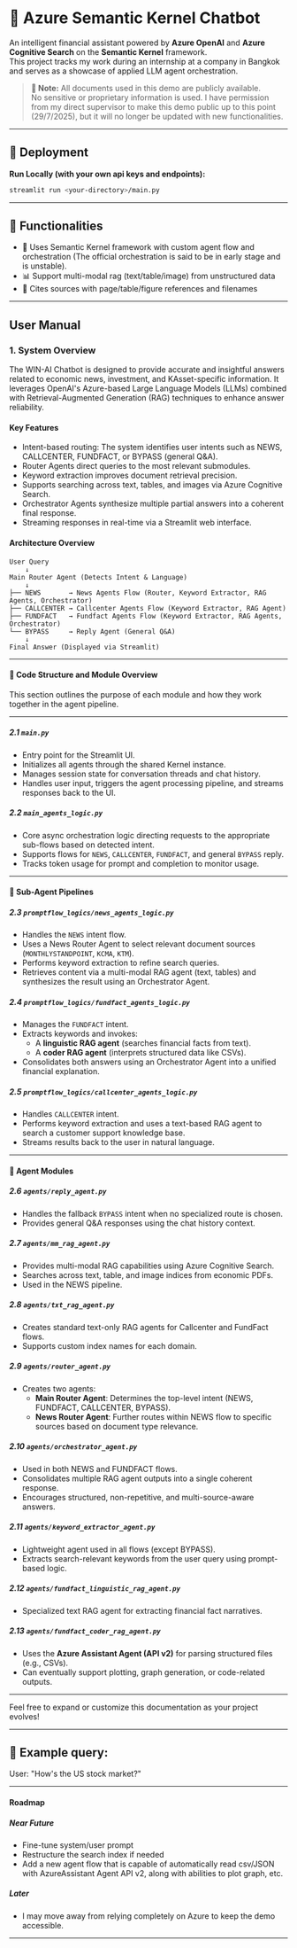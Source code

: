 # 💬 Azure Semantic Kernel Chatbot

An intelligent financial assistant powered by **Azure OpenAI** and **Azure Cognitive Search** on the **Semantic Kernel** framework.  
This project tracks my work during an internship at a company in Bangkok and serves as a showcase of applied LLM agent orchestration.

> **📄 Note:** All documents used in this demo are publicly available.  
> No sensitive or proprietary information is used.
I have permission from my direct supervisor to make this demo public up to this point (29/7/2025), but it will no longer be updated with new functionalities.
---

## 🚀 Deployment
**Run Locally (with your own api keys and endpoints):**
```bash
streamlit run <your-directory>/main.py
```
---

## 🧠 Functionalities
- 🤖 Uses Semantic Kernel framework with custom agent flow and orchestration (The official orchestration is said to be in early stage and is unstable).
- 📊 Support multi-modal rag (text/table/image) from unstructured data
- 📁 Cites sources with page/table/figure references and filenames
---
## User Manual

### 1. System Overview

The WIN-AI Chatbot is designed to provide accurate and insightful answers related to economic news, investment, and KAsset-specific information. It leverages OpenAI's Azure-based Large Language Models (LLMs) combined with Retrieval-Augmented Generation (RAG) techniques to enhance answer reliability.

#### Key Features
- Intent-based routing: The system identifies user intents such as NEWS, CALLCENTER, FUNDFACT, or BYPASS (general Q&A).
- Router Agents direct queries to the most relevant submodules.
- Keyword extraction improves document retrieval precision.
- Supports searching across text, tables, and images via Azure Cognitive Search.
- Orchestrator Agents synthesize multiple partial answers into a coherent final response.
- Streaming responses in real-time via a Streamlit web interface.

#### Architecture Overview
```text
User Query
    ↓
Main Router Agent (Detects Intent & Language)
    ↓
├── NEWS       → News Agents Flow (Router, Keyword Extractor, RAG Agents, Orchestrator)
├── CALLCENTER → Callcenter Agents Flow (Keyword Extractor, RAG Agent)
├── FUNDFACT   → Fundfact Agents Flow (Keyword Extractor, RAG Agents, Orchestrator)
└── BYPASS     → Reply Agent (General Q&A)
    ↓
Final Answer (Displayed via Streamlit)
```
---

#### 📁 Code Structure and Module Overview

This section outlines the purpose of each module and how they work together in the agent pipeline.

---

##### 2.1 `main.py`  
- Entry point for the Streamlit UI.  
- Initializes all agents through the shared Kernel instance.  
- Manages session state for conversation threads and chat history.  
- Handles user input, triggers the agent processing pipeline, and streams responses back to the UI.

##### 2.2 `main_agents_logic.py`  
- Core async orchestration logic directing requests to the appropriate sub-flows based on detected intent.  
- Supports flows for `NEWS`, `CALLCENTER`, `FUNDFACT`, and general `BYPASS` reply.  
- Tracks token usage for prompt and completion to monitor usage.

---

#### 🧩 Sub-Agent Pipelines

##### 2.3 `promptflow_logics/news_agents_logic.py`  
- Handles the `NEWS` intent flow.  
- Uses a News Router Agent to select relevant document sources (`MONTHLYSTANDPOINT`, `KCMA`, `KTM`).  
- Performs keyword extraction to refine search queries.  
- Retrieves content via a multi-modal RAG agent (text, tables) and synthesizes the result using an Orchestrator Agent.

##### 2.4 `promptflow_logics/fundfact_agents_logic.py`  
- Manages the `FUNDFACT` intent.  
- Extracts keywords and invokes:
  - A **linguistic RAG agent** (searches financial facts from text).
  - A **coder RAG agent** (interprets structured data like CSVs).
- Consolidates both answers using an Orchestrator Agent into a unified financial explanation.

##### 2.5 `promptflow_logics/callcenter_agents_logic.py`  
- Handles `CALLCENTER` intent.  
- Performs keyword extraction and uses a text-based RAG agent to search a customer support knowledge base.  
- Streams results back to the user in natural language.

---

#### 🧠 Agent Modules

##### 2.6 `agents/reply_agent.py`  
- Handles the fallback `BYPASS` intent when no specialized route is chosen.  
- Provides general Q&A responses using the chat history context.

##### 2.7 `agents/mm_rag_agent.py`  
- Provides multi-modal RAG capabilities using Azure Cognitive Search.  
- Searches across text, table, and image indices from economic PDFs.  
- Used in the NEWS pipeline.

##### 2.8 `agents/txt_rag_agent.py`  
- Creates standard text-only RAG agents for Callcenter and FundFact flows.  
- Supports custom index names for each domain.

##### 2.9 `agents/router_agent.py`  
- Creates two agents:  
  - **Main Router Agent**: Determines the top-level intent (NEWS, FUNDFACT, CALLCENTER, BYPASS).  
  - **News Router Agent**: Further routes within NEWS flow to specific sources based on document type relevance.

##### 2.10 `agents/orchestrator_agent.py`  
- Used in both NEWS and FUNDFACT flows.  
- Consolidates multiple RAG agent outputs into a single coherent response.  
- Encourages structured, non-repetitive, and multi-source-aware answers.

##### 2.11 `agents/keyword_extractor_agent.py`  
- Lightweight agent used in all flows (except BYPASS).  
- Extracts search-relevant keywords from the user query using prompt-based logic.

##### 2.12 `agents/fundfact_linguistic_rag_agent.py`  
- Specialized text RAG agent for extracting financial fact narratives.

##### 2.13 `agents/fundfact_coder_rag_agent.py`  
- Uses the **Azure Assistant Agent (API v2)** for parsing structured files (e.g., CSVs).  
- Can eventually support plotting, graph generation, or code-related outputs.

---

Feel free to expand or customize this documentation as your project evolves!

---
## 💬 Example query:
User: "How's the US stock market?"

---
#### Roadmap
##### Near Future
- Fine-tune system/user prompt
- Restructure the search index if needed
- Add a new agent flow that is capable of automatically read csv/JSON with AzureAssistant Agent API v2, along with abilities to plot graph, etc.
##### Later
- I may move away from relying completely on Azure to keep the demo accessible.
---


